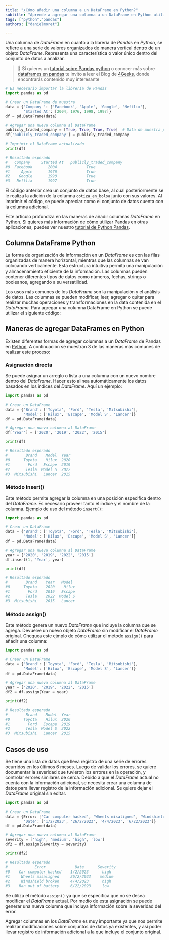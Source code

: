 ```yaml
---
title: "¿Cómo añadir una columna a un DataFrame en Python?"
subtitle: "Aprende a agregar una columna a un DataFrame en Python utilizando Pandas. Descubre diferentes métodos y ejemplos prácticos para ampliar y enriquecer tus datos."
tags: ["python","pandas"]
authors: ["danielmoret"]

---
```


Una columna de _DataFrame_ en cuanto a la librería de _Pandas_ en _Python_, se refiere a una serie de valores organizados de manera vertical dentro de un objeto _DataFrame_. Representa una característica o valor único dentro del conjunto de datos a analizar.

> 🔗 Si quieres un [tutorial sobre Pandas python](https://4geeks.com/es/interactive-exercise/tutorial-pandas-para-machine-learning) o conocer más sobre [dataframes en pandas](https://4geeks.com/es/lesson/pandas-dataframe) te invito a leer el Blog de [4Geeks](https://4geeks.com/), donde encontrarás contenido muy interesante

```py
# Es necesario importar la librería de Pandas
import pandas as pd

# Crear un DataFrame de muestra
data = {'Company ': ['Facebook', 'Apple', 'Google', 'Neftlix'],
        'Started At': [2004, 1976, 1998, 1997]}
df = pd.DataFrame(data)

# Agregar una nueva columna al DataFrame
publicly_traded_company = [True, True, True, True]  # Data de muestra para nueva columna
df['publicly_traded_company'] = publicly_traded_company

# Imprimir el DataFrame actualizado
print(df)

# Resultado esperado
#   Company     Started At   publicly_traded_company
#0  Facebook       2004             True
#1     Apple       1976             True
#2    Google       1998             True
#3   Neftlix       1997             True

```

El código anterior crea un conjunto de datos base, al cual posteriormente se le realiza la adición de la columna ```cotiza_en_bolsa``` junto con sus valores. Al imprimir el código, se puede apreciar como el conjunto de datos cuenta con la columna adicional.

Este articulo profundiza en las maneras de añadir columnas _DataFrame_ en Python. Si quieres más información de cómo utilizar Pandas en otras aplicaciones, puedes ver nuestro [tutorial de Python Pandas]( https://4geeks.com/es/interactive-exercise/tutorial-pandas-para-machine-learning).

## Columna DataFrame Python

La forma de organización de información en un _DataFrame_ es con las filas organizadas de manera horizontal, mientras que las columnas se van colocando verticalmente. Esta estructura intuitiva permita una manipulación y almacenamiento eficiente de la información. Las columnas pueden contener diferentes tipos de datos como números, fechas, strings o booleanos, agregando a su versatilidad.

Los usos más comunes de los _DataFrame_ son la manipulación y el análisis de datos. Las columnas se pueden modificar, leer, agregar o quitar para realizar muchas operaciones y transformaciones en la data contenida en el _DataFrame_. Para agregar una columna DataFrame en Python se puede utilizar el siguiente código:

## Maneras de agregar DataFrames en Python

Existen diferentes formas de agregar columnas a un _DataFrame_ de Pandas en [Python](https://4geeks.com/es/lesson/que-es-python-tutorial). A continuación se muestran 3 de las maneras más comunes de realizar este proceso:

### Asignación directa

Se puede asignar un arreglo o lista a una columna con un nuevo nombre dentro del _DataFrame_. Hacer esto alinea automáticamente los datos basados en los índices del _DataFrame_. Aquí un ejemplo:

```py
import pandas as pd

# Crear un DataFrame 
data = {'Brand': ['Toyota', 'Ford', 'Tesla', 'Mitsubishi'],
        'Model': ['Hilux', 'Escape', 'Model S', 'Lancer']}
df = pd.DataFrame(data)

# Agregar una nueva columna al DataFrame
df['Year'] = ['2020', '2019', '2022', '2015']

print(df)

# Resultado esperado
#        Brand    Model  Year
#0      Toyota    Hilux  2020
#1        Ford   Escape  2019
#2       Tesla  Model S  2022
#3  Mitsubishi   Lancer  2015
```

### Método insert()

Este método permite agregar la columna en una posición especifica dentro del _DataFrame_. Es necesario proveer tanto el índice y el nombre de la columna. Ejemplo de uso del método `insert()`:

```py
import pandas as pd

# Crear un DataFrame 
data = {'Brand': ['Toyota', 'Ford', 'Tesla', 'Mitsubishi'],
        'Model': ['Hilux', 'Escape', 'Model S', 'Lancer']}
df = pd.DataFrame(data)

# Agregar una nueva columna al DataFrame
year = ['2020', '2019', '2022', '2015']
df.insert(1, 'Year', year)

print(df)

# Resultado esperado
#        Brand    Year   Model
#0      Toyota    2020    Hilux
#1        Ford    2019   Escape
#2       Tesla    2022  Model S
#3  Mitsubishi    2015   Lancer
```

### Método assign() 

Este método genera un nuevo _DataFrame_ que incluye la columna que se agrega. Devuelve un nuevo objeto _DataFrame_ sin modificar el _DataFrame_ original. Chequea este ejmplo de cómo utilizar el método `assign()` para añadir una columna:

```py
import pandas as pd

# Crear un DataFrame 
data = {'Brand': ['Toyota', 'Ford', 'Tesla', 'Mitsubishi'],
        'Model': ['Hilux', 'Escape', 'Model S', 'Lancer']}
df = pd.DataFrame(data)

# Agregar una nueva columna al DataFrame
year = ['2020', '2019', '2022', '2015']
df2 = df.assign(Year = year)

print(df2)

# Resultado esperado
#        Brand    Model  Year
#0      Toyota    Hilux  2020
#1        Ford   Escape  2019
#2       Tesla  Model S  2022
#3  Mitsubishi   Lancer  2015
```

## Casos de uso

Se tiene una lista de datos que lleva registro de una serie de errores ocurridos en los últimos 6 meses. Luego de validar los errores, se quiere documentar la severidad que tuvieron los errores en la operación, y controlar errores similares de cerca. Debido a que el _DataFrame_ actual no cuenta con la información adicional, se necesita crear una columna de datos para llevar registro de la información adicional. Se quiere dejar el _DataFrame_ original sin editar.

```py
import pandas as pd

# Crear un DataFrame 
data = {Error: ['Car computer hacked', 'Wheels misaligned', 'Windshield broken', 'Ran out of battery'],
        'Date': ['1/2/2023', '26/2/2023', '4/4/2023', '6/22/2023']}
df = pd.DataFrame(data)

# Agregar una nueva columna al DataFrame
severity = ['high', 'medium', 'high', 'low']
df2 = df.assign(Severity = severity)

print(df2)

# Resultado esperado
#            Error             Date      Severity
#0    Car computer hacked    1/2/2023      high
#1     Wheels misaligned     26/2/2023    medium
#2     Windshield broken     4/4/2023      high
#3    Ran out of battery     6/22/2023     low
```

Se utiliza el método `assign()` ya que se especifica que no se desea modificar el _DataFrame_ actual. Por medio de esta asignación se puede generar una nueva columna que incluya información sobre la severidad del error.

Agregar columnas en los _DataFrame_ es muy importante ya que nos permite realizar modificaciones sobre conjuntos de datos ya existentes, y así poder llevar registro de información adicional a la que incluye el conjunto original.


